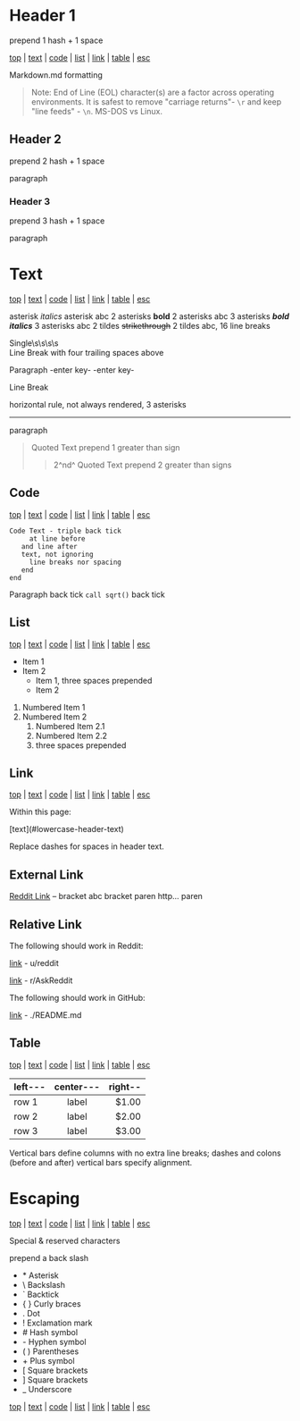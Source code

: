 # Header 1

  prepend 1 hash + 1 space

[top](#header-1) | [text](#text) | [code](#code) | [list](#list) | [link](#link) | [table](#table) | [esc](#escaping)

  Markdown.md formatting

>Note: End of Line (EOL) character(s) are a factor across operating environments. 
>  It is safest to remove "carriage returns"- `\r` and keep "line feeds" - `\n`. MS-DOS vs Linux.

## Header 2

  prepend 2 hash + 1 space

  paragraph

### Header 3

  prepend 3 hash + 1 space

  paragraph

# Text

[top](#header-1) | [text](#text) | [code](#code) | [list](#list) | [link](#link) | [table](#table) | [esc](#escaping)

asterisk
*italics*
asterisk
 abc
2 asterisks
**bold**
2 asterisks
 abc
3 asterisks
***bold italics***
3 asterisks
 abc
2 tildes
~~strikethrough~~
2 tildes
 abc, 16 line breaks

Single\s\s\s\s    
Line Break with four trailing spaces above

Paragraph -enter key- -enter key-

Line Break

horizontal rule, not always rendered, 3 asterisks
***

paragraph

> Quoted Text prepend 1 greater than sign
>> 2^nd^ Quoted Text prepend 2 greater than  signs

## Code

[top](#header-1) | [text](#text) | [code](#code) | [list](#list) | [link](#link) | [table](#table) | [esc](#escaping)

```
Code Text - triple back tick
     at line before
   and line after
   text, not ignoring
     line breaks nor spacing
   end
end
```
Paragraph back tick `call sqrt()` back
tick

## List
[top](#header-1) | [text](#text) | [code](#code) | [list](#list) | [link](#link) | [table](#table) | [esc](#escaping)


* Item 1
* Item 2
   + Item 1, three spaces prepended
   + Item 2

1. Numbered Item 1
2. Numbered Item 2
   1. Numbered Item 2.1
   2. Numbered Item 2.2
   3. three spaces prepended

## Link

[top](#header-1) | [text](#text) | [code](#code) | [list](#list) | [link](#link) | [table](#table) | [esc](#escaping)

Within this page:

\[text\]\(\#lowercase-header-text)

Replace dashes for spaces in header text.


## External Link

[Reddit Link](http://reddit.com) – bracket abc bracket paren http... paren

## Relative Link

The following should work in Reddit:

[link](u/reddit) - u/reddit

[link](r/AskReddit) - r/AskReddit

The following should work in GitHub:

[link](./README.md) - ./README.md

## Table

[top](#header-1) | [text](#text) | [code](#code) | [list](#list) | [link](#link) | [table](#table) | [esc](#escaping)
 
| left---| center---| right-- |
| ------ |:--------:| -------:|
| row 1  | label    |   $1.00 |
| row 2  | label    |   $2.00 |
| row 3  | label    |   $3.00 |

Vertical bars define columns with
no extra line breaks;
dashes and colons (before and after)
vertical bars specify alignment.

# Escaping

[top](#header-1) | [text](#text) | [code](#code) | [list](#list) | [link](#link) | [table](#table) | [esc](#escaping)

Special & reserved characters

prepend a back slash

- \* Asterisk
- \\ Backslash
- \` Backtick
- \{ \}  Curly braces
- \. Dot
- \! Exclamation mark
- \# Hash symbol
- \- Hyphen symbol
- \( \)  Parentheses
- \+ Plus symbol
- \[ Square brackets
- \] Square brackets
- \_ Underscore

[top](#header-1) | [text](#text) | [code](#code) | [list](#list) | [link](#link) | [table](#table) | [esc](#escaping)

